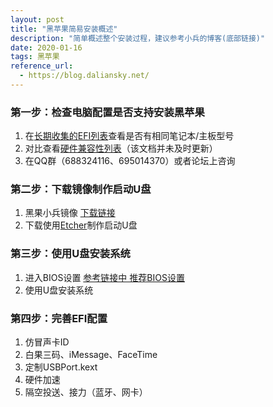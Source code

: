 ```yaml
---
layout: post
title: "黑苹果简易安装概述"
description: "简单概述整个安装过程，建议参考小兵的博客(底部链接)"
date: 2020-01-16
tags: 黑苹果
reference_url: 
  - https://blog.daliansky.net/
---
```


### 第一步：检查电脑配置是否支持安装黑苹果

1. 在[长期收集的EFI列表](https://blog.daliansky.net/Hackintosh-long-term-maintenance-model-checklist.html)查看是否有相同笔记本/主板型号
2. 对比查看[硬件兼容性列表](https://github.com/ZisenNie/macOS-Mojave-Compatibility-hardware-list)（该文档并未及时更新）
3. 在QQ群（688324116、695014370）或者论坛上咨询



### 第二步：下载镜像制作启动U盘

1. 黑果小兵镜像 [下载链接](https://mirrors.dtops.cc/iso/MacOS/daliansky_macos/)
2. 下载使用[Etcher](https://www.balena.io/etcher/)制作启动U盘



### 第三步：使用U盘安装系统

1. 进入BIOS设置 [参考链接中 推荐BIOS设置](https://blog.daliansky.net/OpenCore-BootLoader.html)
2. 使用U盘安装系统



### 第四步：完善EFI配置

1. 仿冒声卡ID
2. 白果三码、iMessage、FaceTime
3. 定制USBPort.kext
4. 硬件加速
5. 隔空投送、接力（蓝牙、网卡）